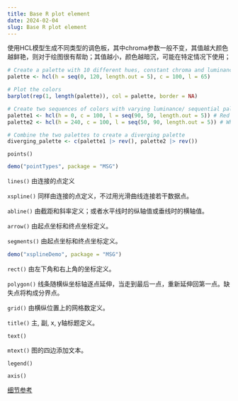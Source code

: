 ```yaml
---
title: Base R plot element
date: 2024-02-04
slug: Base R plot element
---
```


使用HCL模型生成不同类型的调色板，其中chroma参数一般不变，其值越大颜色越鲜艳，则对于绘图很有帮助；其值越小，颜色越暗沉，可能在特定情况下使用；

```r
# Create a palette with 10 different hues, constant chroma and luminance
palette <- hcl(h = seq(0, 120, length.out = 5), c = 100, l = 65)

# Plot the colors
barplot(rep(1, length(palette)), col = palette, border = NA)

# Create two sequences of colors with varying luminance/ sequential palette
palette1 <- hcl(h = 0, c = 100, l = seq(90, 50, length.out = 5)) # Red to white
palette2 <- hcl(h = 240, c = 100, l = seq(50, 90, length.out = 5)) # White to blue

# Combine the two palettes to create a diverging palette
diverging_palette <- c(palette1 |> rev(), palette2 |> rev())
```

`points()` 

```r
demo("pointTypes", package = "MSG")
```

`lines()` 由连接的点定义

`xspline()` 同样由连接的点定义，不过用光滑曲线连接若干数据点。

`abline()` 由截距和斜率定义；或者水平线时的纵轴值或垂线时的横轴值。

`arrow()` 由起点坐标和终点坐标定义。

`segments()` 由起点坐标和终点坐标定义。

```r
demo("xsplineDemo", package = "MSG")
```

`rect()` 由左下角和右上角的坐标定义。

`polygon()` 线条随横纵坐标轴逐点延伸，当走到最后一点，重新延伸回第一点。缺失点将构成分界点。


`grid()` 由横纵位置上的网格数定义。


`title()` 主, 副, x, y轴标题定义。

`text()`

`mtext()` 图的四边添加文本。


`legend()`

`axis()`

[细节参考](https://bookdown.org/xiangyun/msg/tricks.html#cha:tricks)

